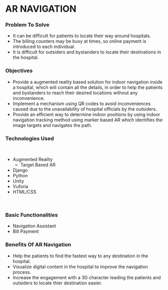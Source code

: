 <h1>AR NAVIGATION</h1>


<h3>Problem To Solve</h3>
<ul>
  <li>It can be difficult for patients to locate their way around hospitals.</li>
  <li>The billing counters may be busy at times, so online payment is introduced to each individual.</li>
  <li>It is difficult for outsiders and bystanders to locate their destinations in the hospital.</li>
</ul>

<h3>Objectives</h3>
<ul>
  <li>Provide a augmented reality based solution for indoor navigation inside a hospital, which will contain all the details, in order to help the patients and bystanders to reach their desired locations without any inconvenience.</li>
  <li>Implement a mechanism using QR codes to avoid inconveniences caused due to the unavailability of hospital officials by the outsiders.</li>
  <li>Provide an efficient way to determine indoor positions by using indoor navigation tracking method using marker based AR which identifies the image targets and navigates the path.</li>
</ul>

<h3>Technologies Used</h3>
<br>
<ul>
  <li>Augmented Reality<ul>
    <li>Target Based AR</li>
    </ul></li>
  <li>Django</li>
  <li>Python</li>
  <li>Unity</li>
  <li>Vuforia</li>
  <li>HTML/CSS</li>
</ul>
<br>
<h3>Basic Functionalities</h3>
<ul>
  <li>Navigation Assistant</li>
  <li>Bill Payment</li>
</ul>

<h3>Benefits Of AR Navigation</h3>
<ul>
  <li>Help the patients to find the fastest way to any destination in the hospital.</li>
  <li>Visualize digital content in the hospital to improve the navigation process.</li>
  <li>Increase the engagement with a 3D character leading the patients and outsiders to locate thier destination easier.</li>
</ul>
<!--
<h3></h3>
<ul>
  <li></li>
  <li></li>
  <li></li>
  <li></li>
  <li></li>
</ul>
-->
  
  
